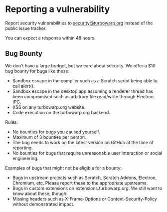 # Reporting a vulnerability

Report security vulnerabilities to [security@turbowarp.org](mailto:security@turbowarp.org) instead of the public issue tracker.

You can expect a response within 48 hours.

## Bug Bounty

<!-- Inspired by the SerenityOS bug bounty program: https://serenityos.org/bounty/ -->

We don't have a large budget, but we care about security. We offer a $10 bug bounty for bugs like these:

 - Sandbox escape in the compiler such as a Scratch script being able to call alert().
 - Sandbox escape in the desktop app assuming a renderer thread has been compromised such as arbitrary file read/write through Electron IPC.
 - XSS on any turbowarp.org website.
 - Code execution on the turbowarp.org backend.

Rules:

 - No bounties for bugs you caused yourself.
 - Maximum of 3 bounties per person.
 - The bug needs to work on the latest version on GitHub at the time of reporting.
 - No bounties for bugs that require unreasonable user interaction or social engineering.

Examples of bugs that might not be eligible for a bounty:

 - Bugs in upstream projects such as Scratch, Scratch Addons, Electron, Chromium, etc. Please report these to the appropriate upstreams.
 - Bugs in custom extensions on extensions.turbowarp.org. We still want to know about these, though.
 - Missing headers such as X-Frame-Options or Content-Security-Policy without demonstrated impact.
